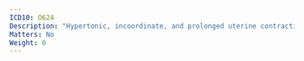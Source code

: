 ```yaml
---
ICD10: O624
Description: "Hypertonic, incoordinate, and prolonged uterine contractions"
Matters: No
Weight: 0
---
```

